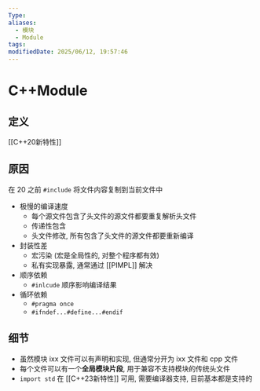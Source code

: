 ```yaml
---
Type: 
aliases:
  - 模块
  - Module
tags: 
modifiedDate: 2025/06/12, 19:57:46
---
```


# C++Module

## 定义

[[C++20新特性]]

## 原因

在 20 之前 `#include` 将文件内容复制到当前文件中
- 极慢的编译速度
    - 每个源文件包含了头文件的源文件都要重复解析头文件
    - 传递性包含
    - 头文件修改, 所有包含了头文件的源文件都要重新编译
- 封装性差
    - 宏污染 (宏是全局性的, 对整个程序都有效)
    - 私有实现暴露, 通常通过 [[PIMPL]] 解决
- 顺序依赖
    - `#inlcude` 顺序影响编译结果
- 循环依赖
    - `#pragma once`
    - `#ifndef...#define...#endif`

## 细节

- 虽然模块 ixx 文件可以有声明和实现, 但通常分开为 ixx 文件和 cpp 文件
- 每个文件可以有一个**全局模块片段**, 用于兼容不支持模块的传统头文件
- `import std` 在 [[C++23新特性]] 可用, 需要编译器支持, 目前基本都是支持的
